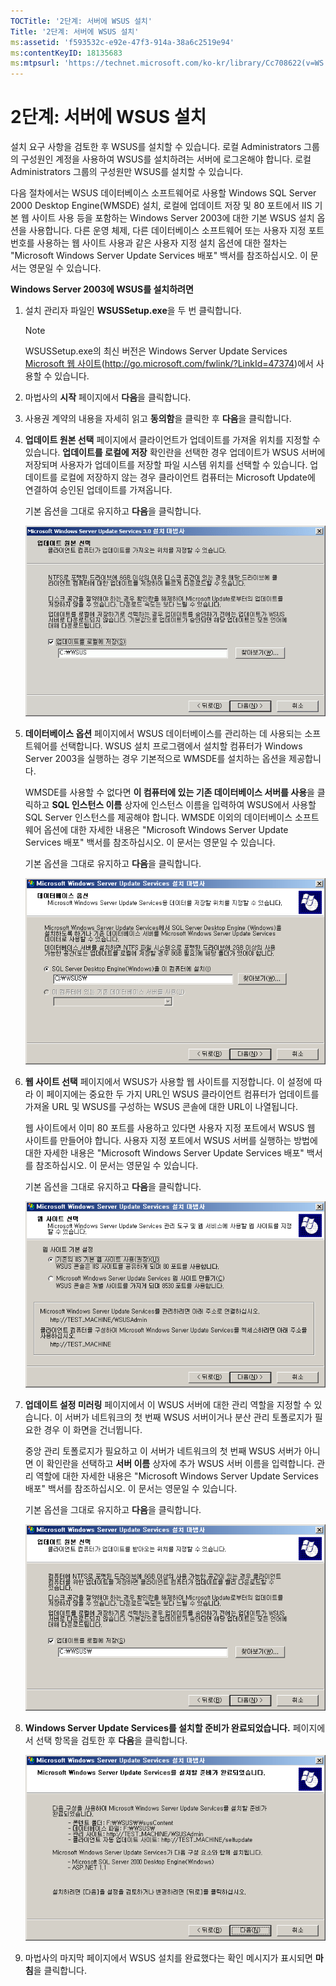 ```yaml
---
TOCTitle: '2단계: 서버에 WSUS 설치'
Title: '2단계: 서버에 WSUS 설치'
ms:assetid: 'f593532c-e92e-47f3-914a-38a6c2519e94'
ms:contentKeyID: 18135683
ms:mtpsurl: 'https://technet.microsoft.com/ko-kr/library/Cc708622(v=WS.10)'
---
```


2단계: 서버에 WSUS 설치
=======================

설치 요구 사항을 검토한 후 WSUS를 설치할 수 있습니다. 로컬 Administrators 그룹의 구성원인 계정을 사용하여 WSUS를 설치하려는 서버에 로그온해야 합니다. 로컬 Administrators 그룹의 구성원만 WSUS를 설치할 수 있습니다.

다음 절차에서는 WSUS 데이터베이스 소프트웨어로 사용할 Windows SQL Server 2000 Desktop Engine(WMSDE) 설치, 로컬에 업데이트 저장 및 80 포트에서 IIS 기본 웹 사이트 사용 등을 포함하는 Windows Server 2003에 대한 기본 WSUS 설치 옵션을 사용합니다. 다른 운영 체제, 다른 데이터베이스 소프트웨어 또는 사용자 지정 포트 번호를 사용하는 웹 사이트 사용과 같은 사용자 지정 설치 옵션에 대한 절차는 "Microsoft Windows Server Update Services 배포" 백서를 참조하십시오. 이 문서는 영문일 수 있습니다.

**Windows Server 2003에 WSUS를 설치하려면**
1.  설치 관리자 파일인 **WSUSSetup.exe**을 두 번 클릭합니다.

    > [!Note]  
    > WSUSSetup.exe의 최신 버전은 Windows Server Update Services [Microsoft 웹 사이트](http://go.microsoft.com/fwlink/?linkid=47374)(http://go.microsoft.com/fwlink/?LinkId=47374)에서 사용할 수 있습니다. 

2.  마법사의 **시작** 페이지에서 **다음**을 클릭합니다.

3.  사용권 계약의 내용을 자세히 읽고 **동의함**을 클릭한 후 **다음**을 클릭합니다.

4.  **업데이트 원본 선택** 페이지에서 클라이언트가 업데이트를 가져올 위치를 지정할 수 있습니다. **업데이트를 로컬에 저장** 확인란을 선택한 경우 업데이트가 WSUS 서버에 저장되며 사용자가 업데이트를 저장할 파일 시스템 위치를 선택할 수 있습니다. 업데이트를 로컬에 저장하지 않는 경우 클라이언트 컴퓨터는 Microsoft Update에 연결하여 승인된 업데이트를 가져옵니다.

    기본 옵션을 그대로 유지하고 **다음**을 클릭합니다.

    ![](images/Cc708622.fa6ac6a6-6814-4b7e-96e8-e08af5e534b8(WS.10).gif)

5.  **데이터베이스 옵션** 페이지에서 WSUS 데이터베이스를 관리하는 데 사용되는 소프트웨어를 선택합니다. WSUS 설치 프로그램에서 설치할 컴퓨터가 Windows Server 2003을 실행하는 경우 기본적으로 WMSDE를 설치하는 옵션을 제공합니다.

    WMSDE를 사용할 수 없다면 **이 컴퓨터에 있는 기존 데이터베이스 서버를 사용**을 클릭하고 **SQL 인스턴스 이름** 상자에 인스턴스 이름을 입력하여 WSUS에서 사용할 SQL Server 인스턴스를 제공해야 합니다. WMSDE 이외의 데이터베이스 소프트웨어 옵션에 대한 자세한 내용은 "Microsoft Windows Server Update Services 배포" 백서를 참조하십시오. 이 문서는 영문일 수 있습니다.

    기본 옵션을 그대로 유지하고 **다음**을 클릭합니다.

    ![](images/Cc708622.bc0b73ad-b338-437c-a3c7-0299e819840d(WS.10).gif)

6.  **웹 사이트 선택** 페이지에서 WSUS가 사용할 웹 사이트를 지정합니다. 이 설정에 따라 이 페이지에는 중요한 두 가지 URL인 WSUS 클라이언트 컴퓨터가 업데이트를 가져올 URL 및 WSUS를 구성하는 WSUS 콘솔에 대한 URL이 나열됩니다.

    웹 사이트에서 이미 80 포트를 사용하고 있다면 사용자 지정 포트에서 WSUS 웹 사이트를 만들어야 합니다. 사용자 지정 포트에서 WSUS 서버를 실행하는 방법에 대한 자세한 내용은 "Microsoft Windows Server Update Services 배포" 백서를 참조하십시오. 이 문서는 영문일 수 있습니다.

    기본 옵션을 그대로 유지하고 **다음**을 클릭합니다.

    ![](images/Cc708622.64ed7643-a050-4f54-bf9f-04cf7931adc0(WS.10).gif)

7.  **업데이트 설정 미러링** 페이지에서 이 WSUS 서버에 대한 관리 역할을 지정할 수 있습니다. 이 서버가 네트워크의 첫 번째 WSUS 서버이거나 분산 관리 토폴로지가 필요한 경우 이 화면을 건너뜁니다.

    중앙 관리 토폴로지가 필요하고 이 서버가 네트워크의 첫 번째 WSUS 서버가 아니면 이 확인란을 선택하고 **서버 이름** 상자에 추가 WSUS 서버 이름을 입력합니다. 관리 역할에 대한 자세한 내용은 "Microsoft Windows Server Update Services 배포" 백서를 참조하십시오. 이 문서는 영문일 수 있습니다.

    기본 옵션을 그대로 유지하고 **다음**을 클릭합니다.

    ![](images/Cc708622.f26e09d5-983c-418d-8511-8960850403ef(WS.10).gif)

8.  **Windows Server Update Services를 설치할 준비가 완료되었습니다.** 페이지에서 선택 항목을 검토한 후 **다음**을 클릭합니다.

    ![](images/Cc708622.20de7d09-3d30-4867-9253-6f353dd1923d(WS.10).gif)

9.  마법사의 마지막 페이지에서 WSUS 설치를 완료했다는 확인 메시지가 표시되면 **마침**을 클릭합니다.
